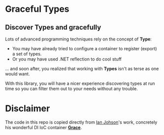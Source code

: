 # Graceful Types
## Discover Types and gracefully

Lots of advanced programming techniques rely on the concept of **Type**:
- You may have already tried to configure a container to register (export) a set of types.
- Or you may have used .NET reflection to do cool stuff

... and soon after, you realized that working with **Types** isn't as terse as one would want.

With this library, you will have a nicer experience discovering types at run time so you can filter them out to your needs without any trouble.

# Disclaimer
The code in this repo is copied directly from [Ian Johson](https://github.com/ipjohnson)'s work, concretely his wonderful DI IoC container [**Grace**](https://github.com/ipjohnson/Grace).
